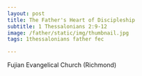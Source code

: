 ```yaml
---
layout: post
title: The Father's Heart of Discipleship
subtitle: 1 Thessalonians 2:9-12
image: /father/static/img/thumbnail.jpg
tags: 1thessalonians father fec

---
```

Fujian Evangelical Church (Richmond)
